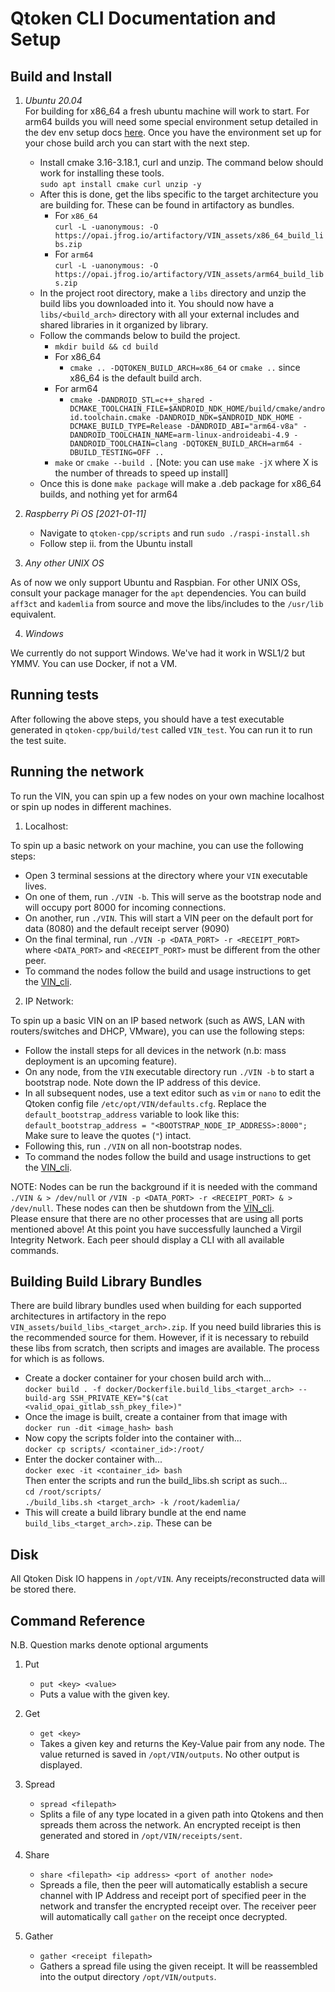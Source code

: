 # Qtoken CLI Documentation and Setup

## Build and Install
1. *Ubuntu 20.04*
<br>For building for x86_64 a fresh ubuntu machine will work to start. For arm64 builds you will need some special environment setup detailed in the dev env setup docs [here](https://gitlab.optimusprime.ai/virgilsystems/prototypes/qtoken-cpp/-/wikis/Cross-Compile#android-compiler). Once you have the environment set up for your chose build arch you can start with the next step.
   - Install cmake 3.16-3.18.1, curl and unzip. The command below should work for installing these tools.
   <br>```sudo apt install cmake curl unzip -y```
   - After this is done, get the libs specific to the target architecture you are building for. These can be found in artifactory as bundles.
      - For ```x86_64```
         <br>`curl -L -uanonymous: -O https://opai.jfrog.io/artifactory/VIN_assets/x86_64_build_libs.zip`
      - For ```arm64```
         <br> `curl -L -uanonymous: -O https://opai.jfrog.io/artifactory/VIN_assets/arm64_build_libs.zip`
   - In the project root directory, make a ```libs``` directory and unzip the build libs you downloaded into it. You should now have a ```libs/<build_arch>``` directory with all your external includes and shared libraries in it organized by library.
   - Follow the commands below to build the project.
      - `mkdir build && cd build`
      - For x86_64
         - `cmake .. -DQTOKEN_BUILD_ARCH=x86_64` or `cmake ..` since x86_64 is the default build arch.
      - For arm64
         - `cmake -DANDROID_STL=c++_shared -DCMAKE_TOOLCHAIN_FILE=$ANDROID_NDK_HOME/build/cmake/android.toolchain.cmake -DANDROID_NDK=$ANDROID_NDK_HOME -DCMAKE_BUILD_TYPE=Release -DANDROID_ABI="arm64-v8a" -DANDROID_TOOLCHAIN_NAME=arm-linux-androideabi-4.9 -DANDROID_TOOLCHAIN=clang -DQTOKEN_BUILD_ARCH=arm64 -DBUILD_TESTING=OFF ..`
      - `make` or `cmake --build .` [Note: you can use `make -jX` where X is the number of threads to speed up install]
   - Once this is done `make package` will make a .deb package for x86_64 builds, and nothing yet for arm64

2. *Raspberry Pi OS [2021-01-11]*
   - Navigate to `qtoken-cpp/scripts` and run `sudo ./raspi-install.sh`
   - Follow step ii. from the Ubuntu install

3. *Any other UNIX OS*

As of now we only support Ubuntu and Raspbian. For other UNIX OSs, consult your package manager for the `apt` dependencies. You can build `aff3ct` and `kademlia` from source and move the libs/includes to the `/usr/lib` equivalent.

4. *Windows*

We currently do not support Windows. We've had it work in WSL1/2 but YMMV. You can use Docker, if not a VM.

## Running tests
After following the above steps, you should have a test executable generated in `qtoken-cpp/build/test` called `VIN_test`. You can run it to run the test suite.

## Running the network

To run the VIN, you can spin up a few nodes on your own machine localhost or spin up nodes in different machines.

1. Localhost:

To spin up a basic network on your machine, you can use the following steps:

- Open 3 terminal sessions at the directory where your `VIN` executable lives.
- On one of them, run `./VIN -b`. This will serve as the bootstrap node and will occupy port 8000 for incoming connections.
- On another, run `./VIN`. This will start a VIN peer on the default port for data (8080) and the default receipt server (9090)
- On the final terminal, run `./VIN -p <DATA_PORT> -r <RECEIPT_PORT>` where `<DATA_PORT>` and `<RECEIPT_PORT>` must be different from the other peer.
- To command the nodes follow the build and usage instructions to get the [VIN_cli](https://gitlab.optimusprime.ai/elewis/vin_cli.git).


2. IP Network:

To spin up a basic VIN on an IP based network (such as AWS, LAN with routers/switches and DHCP, VMware), you can use the following steps:

- Follow the install steps for all devices in the network (n.b: mass deployment is an upcoming feature).
- On any node, from the `VIN` executable directory run `./VIN -b` to start a bootstrap node. Note down the IP address of this device.
- In all subsequent nodes, use a text editor such as `vim` or `nano` to edit the Qtoken config file `/etc/opt/VIN/defaults.cfg`. Replace the `default_bootstrap_address` variable to look like this:
   `default_bootstrap_address = "<BOOTSTRAP_NODE_IP_ADDRESS>:8000";`
    Make sure to leave the quotes (`"`) intact.
- Following this, run `./VIN` on all non-bootstrap nodes.
- To command the nodes follow the build and usage instructions to get the [VIN_cli](https://gitlab.optimusprime.ai/elewis/vin_cli.git).

NOTE: Nodes can be run the background if it is needed with the command `./VIN & > /dev/null` or `/VIN -p <DATA_PORT> -r <RECEIPT_PORT> & > /dev/null`. These nodes can then be shutdown from the [VIN_cli](https://gitlab.optimusprime.ai/elewis/vin_cli.git).
<br>
Please ensure that there are no other processes that are using all ports mentioned above! At this point you have successfully launched a Virgil Integrity Network. Each peer should display a CLI with all available commands.

## Building Build Library Bundles
There are build library bundles used when building for each supported architectures in artifactory in the repo `VIN_assets/build_libs_<target_arch>.zip`. If you need build libraries this is the recommended source for them. However, if it is necessary to rebuild these libs from scratch, then scripts and images are available. The process for which is as follows.
   - Create a docker container for your chosen build arch with...
   <br> `docker build . -f docker/Dockerfile.build_libs_<target_arch> --build-arg SSH_PRIVATE_KEY="$(cat <valid_opai_gitlab_ssh_pkey_file>)"`
   - Once the image is built, create a container from that image with
   <br>`docker run -dit <image_hash> bash`
   - Now copy the scripts folder into the container with...
   <br> `docker cp scripts/ <container_id>:/root/`
   - Enter the docker container with...
   <br> `docker exec -it <container_id> bash`
   <br>Then enter the scripts and run the build_libs.sh script as such...
   <br> `cd /root/scripts/`
   <br> `./build_libs.sh <target_arch> -k /root/kademlia/`
   - This will create a build library bundle at the end name `build_libs_<target_arch>.zip`. These can be

## Disk
All Qtoken Disk IO happens in `/opt/VIN`. Any receipts/reconstructed data will be stored there.

## Command Reference
N.B. Question marks denote optional arguments

1. Put
   - `put <key> <value>`
   - Puts a value with the given key.
2. Get
   - `get <key>`
   - Takes a given key and returns the Key-Value pair from any node. The value returned is saved in `/opt/VIN/outputs`. No other output is displayed.

3. Spread
   - `spread <filepath>`
   - Splits a file of any type located in a given path into Qtokens and then spreads them across the network. An encrypted receipt is then generated and stored in `/opt/VIN/receipts/sent`.
4. Share
   -  `share <filepath> <ip address> <port of another node>`
   -  Spreads a file, then the peer will automatically establish a secure channel with IP Address and receipt port of specified peer in the network and transfer the encrypted receipt over. The receiver peer will automatically call `gather` on the receipt once decrypted.
5. Gather
   - `gather <receipt filepath>`
   - Gathers a spread file using the given receipt. It will be reassembled into the output directory `/opt/VIN/outputs`.
